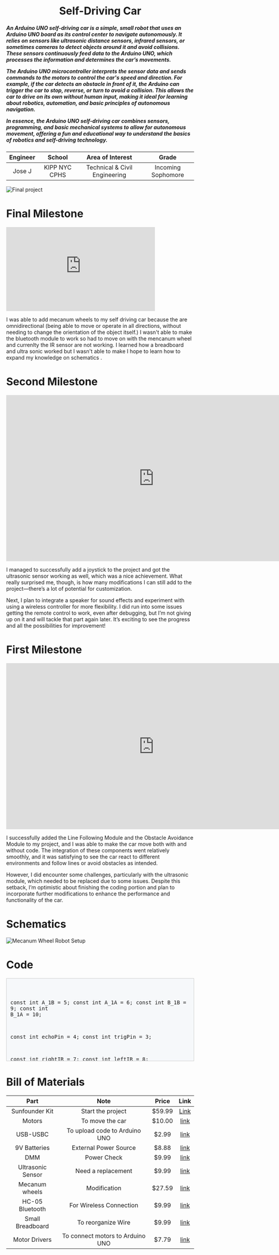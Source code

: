 
<center>
<H1>Self-Driving Car</H1>
</center>
 <h5>
  An Arduino UNO self-driving car is a simple, small robot that uses an Arduino UNO board as its control center to navigate autonomously. It relies on sensors like ultrasonic distance sensors, infrared sensors, or sometimes cameras to detect objects around it and avoid collisions. These sensors continuously feed data to the Arduino UNO, which processes the information and determines the car’s movements.

The Arduino UNO microcontroller interprets the sensor data and sends commands to the motors to control the car's speed and direction. For example, if the car detects an obstacle in front of it, the Arduino can trigger the car to stop, reverse, or turn to avoid a collision. This allows the car to drive on its own without human input, making it ideal for learning about robotics, automation, and basic principles of autonomous navigation.

In essence, the Arduino UNO self-driving car combines sensors, programming, and basic mechanical systems to allow for autonomous movement, offering a fun and educational way to understand the basics of robotics and self-driving technology. </h5>



| **Engineer** | **School** | **Area of Interest** | **Grade** |
|:--:|:--:|:--:|:--:|
| Jose J | KIPP NYC CPHS | Technical & Civil Engineering | Incoming Sophomore |

![Final project](https://github.com/user-attachments/assets/bda05022-1c0b-443d-8bed-40a2b52d993d)
  
# Final Milestone


<iframe width="399" height="225" src="https://www.youtube.com/embed/o88Zk7bv2zw" title="Tony J. Milestone 3" frameborder="0" allow="accelerometer; autoplay; clipboard-write; encrypted-media; gyroscope; picture-in-picture; web-share" referrerpolicy="strict-origin-when-cross-origin" allowfullscreen></iframe>
<p>
  I was able to add mecanum wheels to my self driving car because the are omnidirectional (being able to move or operate in all directions, without needing to change the orientation of the object itself.) I wasn't able to make the bluetooth module to work so had to move on with the mencanum wheel and currenlty the IR sensor are not working. I learned how a breadboard and ultra sonic worked but I wasn't able to make I hope to learn how to expand my knowledge on schematics .

</p>


# Second Milestone

<iframe width="791" height="445" src="https://www.youtube.com/embed/uZ8DTV_WV1Y" title="Tony J. Milestone 2" frameborder="0" allow="accelerometer; autoplay; clipboard-write; encrypted-media; gyroscope; picture-in-picture; web-share" referrerpolicy="strict-origin-when-cross-origin" allowfullscreen></iframe>

 I managed to successfully add a joystick to the project and got the ultrasonic sensor working as well, which was a nice achievement. What really surprised me, though, is how many modifications I can still add to the project—there’s a lot of potential for customization.

Next, I plan to integrate a speaker for sound effects and experiment with using a wireless controller for more flexibility. I did run into some issues getting the remote control to work, even after debugging, but I’m not giving up on it and will tackle that part again later. It’s exciting to see the progress and all the possibilities for improvement!


# First Milestone

<iframe width="791" height="445" src="https://www.youtube.com/embed/_Zn2GJUbHg0" title="Tony J. Milestone 1" frameborder="0" allow="accelerometer; autoplay; clipboard-write; encrypted-media; gyroscope; picture-in-picture; web-share" referrerpolicy="strict-origin-when-cross-origin" allowfullscreen></iframe>

I successfully added the Line Following Module and the Obstacle Avoidance Module to my project, and I was able to make the car move both with and without code. The integration of these components went relatively smoothly, and it was satisfying to see the car react to different environments and follow lines or avoid obstacles as intended.

However, I did encounter some challenges, particularly with the ultrasonic module, which needed to be replaced due to some issues. Despite this setback, I’m optimistic about finishing the coding portion and plan to incorporate further modifications to enhance the performance and functionality of the car.


# Schematics 
![Mecanum Wheel Robot Setup](https://i.imgur.com/B4IwBZu.png)
# Code

<div style="
  height: 200px;
  overflow-y: auto; /* For vertical scrolling if content exceeds height */
  border: 1px solid #ccc;
  padding: 10px;
  background-color: #f6f8fa; /* Light background for code/preformatted look */
  font-family: monospace; /* Optional: Use a monospaced font like code */
  white-space: pre-wrap; /* THIS IS THE KEY PROPERTY */
">

const int A_1B = 5;
const int A_1A = 6;
const int B_1B = 9;
const int B_1A = 10;

const int echoPin = 4;
const int trigPin = 3;

const int rightIR = 7;
const int leftIR = 8;

float readSensorData() {
  digitalWrite(trigPin, LOW);
  delayMicroseconds(2);
  digitalWrite(trigPin, HIGH);
  delayMicroseconds(10);
  digitalWrite(trigPin, LOW);
  float distance = pulseIn(echoPin, HIGH) / 58.00; //Equivalent to (340m/s*1us)/2
  return distance;
}


void moveForward(int speed) {
  analogWrite(A_1B, 0);
  analogWrite(A_1A, speed);
  analogWrite(B_1B, speed);
  analogWrite(B_1A, 0);
}

void moveBackward(int speed) {
  analogWrite(A_1B, speed);
  analogWrite(A_1A, 0);
  analogWrite(B_1B, 0);
  analogWrite(B_1A, speed);
}


void backLeft(int speed) {
  analogWrite(A_1B, speed);
  analogWrite(A_1A, 0);
  analogWrite(B_1B, 0);
  analogWrite(B_1A, 0);
}

void backRight(int speed) {
  analogWrite(A_1B, 0);
  analogWrite(A_1A, 0);
  analogWrite(B_1B, 0);
  analogWrite(B_1A, speed);
}

void stopMove() {
  analogWrite(A_1B, 0);
  analogWrite(A_1A, 0);
  analogWrite(B_1B, 0);
  analogWrite(B_1A, 0);
}

void setup() {
  Serial.begin(9600);

  //motor
  pinMode(A_1B, OUTPUT);
  pinMode(A_1A, OUTPUT);
  pinMode(B_1B, OUTPUT);
  pinMode(B_1A, OUTPUT);

  //ultrasonic
  pinMode(echoPin, INPUT);
  pinMode(trigPin, OUTPUT);

  //IR obstacle
  pinMode(leftIR, INPUT);
  pinMode(rightIR, INPUT);
}

void loop() {

  int left = digitalRead(leftIR);  // 0: Obstructed   1: Empty
  int right = digitalRead(rightIR);

  if (!left && right) {
    backLeft(150);
  } else if (left && !right) {
    backRight(150);
  } else if (!left && !right) {
    moveBackward(150);
  } else {
    float distance = readSensorData();
    Serial.println(distance);
    if (distance > 50) { // Safe
      moveForward(200);
    } else if (distance < 10 && distance > 2) { // Attention
      moveBackward(200);
      delay(1000);
      backLeft(150);
      delay(500);
    } else {
      moveForward(150);
    }
  }
}

</div>

# Bill of Materials

| **Part** | **Note** | **Price** | **Link** |
|:--:|:--:|:--:|:--:|
| Sunfounder Kit | Start the project | $59.99 | <a href="https://www.amazon.com/SunFounder-Compatible-Tutorials-Including-Controller/dp/B0B778L1DZ/ref=sr_1_1?crid=3JQTX3SPFIY9Z&dib=eyJ2IjoiMSJ9.D9LrCZJnua_keVMLJz2FWi87-vYq5Z0c0hghVjdTqVV5SxTVgutlUut8NIgJpkDha5RIUUEOd8ZL_9-liu4TuIX3Y5c9E3mrmlKMD_2d9cnuKu55yBqRD35FcNSR2oUIVkT7byKksfuqXVAx34A8gUuPMYKaM3Jepu1QA3uOutR5sR0O3bugifITwp4OocPwYE4ZDNZaCae7Y3Ydd5zuneo_8PLiYwbdyVH9QvcGEwg.-iuZvwFJywFFRggszeNpXLuAEE8nPtLKbqmhVUOfLc0&dib_tag=se&keywords=sunfounder+3+in+1+starter+kit+for+arduino+uno&qid=1718980379&sprefix=3+in+1+ard%2Caps%2C120&sr=8-1"> Link </a> |
| Motors | To move the car | $10.00 | <a href="https://www.amazon.com/AEDIKO-Motor-Gearbox-200RPM-Ratio/dp/B09N6NXP4H/ref=sr_1_4?crid=1JP29NIWBLH2M&dib=eyJ2IjoiMSJ9.Wq3jKgOLbqtEP772vMD4pV5f-w3PLBdEpKqguykXOb0JFO14f4Dq0m_VDVUMUFtR8WFINUEticI3GXcoGqwXPqK9yIh04PhCktgccMz9zAUiKXMJPwmOTUp_6av3XuFD0lXo9WngN9iKI6YgZrhEEs9qnqbcB1GnvgntCdKz8Q1dFuNu61NgSE6Z8vBk3FRpaNcr1lCI7FApTiNi0Qce8gbfmMn6oUggZQHpIOKKZ6s.M7WsZ_ZZtm3rm93kKgw0NOxt1McVBYX6m55oGxu1xxI&dib_tag=se&keywords=dc+motor+with+gearbox&qid=1715911706&sprefix=dc+motor+with+gearbox%2Caps%2C126&sr=8-4">link</a> |
| USB-USBC | To upload code to Arduino UNO | $2.99 | <a href="[ https://www.amazon.com/ENVEL-Transfer-Converter-Thunderbolt3-Compatible/dp/B0D3T2QDVJ/ref=sxin_17_pa_sp_se](https://www.amazon.com/ENVEL-Transfer-Converter-Thunderbolt3-Compatible/dp/B0D3T2QDVJ/ref=sxin_17_pa_sp_search_thematic_sspa?content-id=amzn1.sym.70fcaece-2dd2-4653-bf00-fb6af1af1b93%3Aamzn1.sym.70fcaece-2dd2-4653-bf00-fb6af1af1b93&crid=2XKXL9JJ62FRH&cv_ct_cx=usba%2Bto%2Busbc&keywords=usba%2Bto%2Busbc&pd_rd_i=B0D3T2QDVJ&pd_rd_r=4d705a77-7d1c-4543-b61d-c95f071f99c3&pd_rd_w=zydwI&pd_rd_wg=Ra4PI&pf_rd_p=70fcaece-2dd2-4653-bf00-fb6af1af1b93&pf_rd_r=GA7XX674ZRQ1VKTH3HWX&qid=1750358432&sbo=RZvfv%2F%2FHxDF%2BO5021pAnSA%3D%3D&sprefix=usba%2Bto%2Busb%2Caps%2C106&sr=1-1-e169343e-09af-4d41-85b1-8335fe8f32d0-spons&sp_csd=d2lkZ2V0TmFtZT1zcF9zZWFyY2hfdGhlbWF0aWM&th=1)">link</a>|
| 9V Batteries | External Power Source | $8.88 | <a href="https://www.amazon.com/Amazon-Basics-Performance-All-Purpose-Batteries/dp/B00MH4QM1S/ref=sr_1_5?crid=3T(">link</a> |
| DMM | Power Check | $9.99 | <a href="https://www.amazon.com/AstroAI-Digital-Multimeter-Voltage-Tester/dp/B01ISAMUA6/ref=sxin_17_pa_sp_search_thematic">link</a>|
| Ultrasonic Sensor | Need a replacement | $9.99 |<a href="https://www.amazon.com/dp/B0C166NX3Z?psc=1&smid=A1YZW40LYQY3L1&ref_=chk_typ_imgToDp">link</a>|
| Mecanum wheels | Modification | $27.59 |<a href="https://www.amazon.com/DWWTKL-Omnidirectional-Educational-Raspberry-Unassembled/dp/B0CBRBCFMZ/ref=sr_1_7?crid=2SBS88QZ6V821&dib=eyJ2IjoiMSJ9.W_KC8xv258Ah7gyGa6PFzud7PVQLQmIoci-CiujLUV4A9RWPRd-F1xRWC477kqvU8FWmi-erIdoIvir1nYAcKkG9o0kbj0nGgH48wyJHG5cZFz8hQhAybE7gYEVtkBb7JopgCNQY6JY7oww5-26WBFWHDOwr7wciHdmDYATQcVRBGNqNIqiJ96IKlR4fG4ftGrh8jrdau44oxhn4De3xjd0bv4N7bbgaQnM1kD5jVb73-CkJWJlUIRmT5fWpZSwRI4MxCpCvOFXeRq9IYuuaRPL9AzvO0n1796j2ssQvNw0.diWdT7b0hUVzVw-d8ry8iLk8J7XXsBNBvX236Gzy0zE&dib_tag=se&keywords=Mecanum%2Bwheel%2Bkit&qid=1753043524&sprefix=mecanum%2Bwheel%2Bkit%2Caps%2C124&sr=8-7&th=1">link</a>|
| HC-05 Bluetooth | For Wireless Connection | $9.99 |<a href="https://www.amazon.com/dp/B01G9KSAF6?ref=nb_sb_ss_w_as-reorder_k1_1_5&amp=&crid=11UESFVVLK3WH&amp=&sprefix=dsd+t">link</a>|
| Small Breadboard | To reorganize Wire | $9.99 |<a href="https://www.amazon.com/BOJACK-Values-Solderless-Breadboard-Flexible/dp/B08Y59P6D1/ref=sr_1_1_sspa?crid=X7L66DN6SKJ8&dib=eyJ2IjoiMSJ9.PdOczz4qMoffnA2C_rK-kJlFCYAHSDmrD65DBq3unlgOZbG-fwywsmV7CrH31Jh5H4feTM47GG5tutODFBfXin1AY21hi400AZl-AtrT1tqAFw8e3fp2feioi9xKMXH6OYJNO8Eb4fvovE7fUHNbZvMMjUbfeD0un_fMwUt02bdoVw5SRJ5-EkzfYGd1hpRrGRcO5XKl_M0RdVlHi5kjCeHvq2ASvhSYkpjQlf7ItSs.Qnt-ThhUkgGrjxpK9xCazsx9pr1RLastAU13H77ANm8&dib_tag=se&keywords=small+breadboard&qid=1753043693&sprefix=small+breadboard%2Caps%2C122&sr=8-1-spons&sp_csd=d2lkZ2V0TmFtZT1zcF9hdGY&psc=1">link</a> |
| Motor Drivers | To connect motors to Arduino UNO | $7.79 | <a href="https://www.amazon.com/dp/B00M0F243E?ref=cm_sw_r_cso_cp_apin_dp_Y6MVD5JD7K0TYMNX5RJ0&ref_=cm_sw_r_cso_cp_apin_dp_Y6MVD5JD7K0TYMNX5RJ0&social_share=cm_sw_r_cso_cp_apin_dp_Y6MVD5JD7K0TYMNX5RJ0&csmig=1">link</a> |

